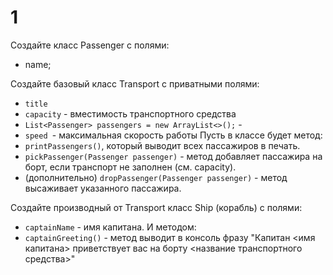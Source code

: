 # 1
Создайте класс Passenger с полями:
- name;

Создайте базовый класс Transport c приватными полями:
- `title`
- `capacity` - вместимость транспортного средства
- `List<Passenger> passengers = new ArrayList<>();` - 
- `speed `- максимальная скорость работы
Пусть в классе будет метод: 
- `printPassengers()`, который выводит всех пассажиров в печать.
- `pickPassenger(Passenger passenger)` - метод добавляет пассажира на борт, если транспорт не заполнен (см. capacity). 
- (дополнительно) `dropPassenger(Passenger passenger)` - метод высаживает указанного пассажира. 

Создайте производный от Transport класс Ship (корабль) с полями: 
- `captainName` - имя капитана. 
И методом: 
- `captainGreeting()` - метод выводит в консоль фразу "Капитан <имя капитана> приветствует вас на борту <название транспортного средства>"